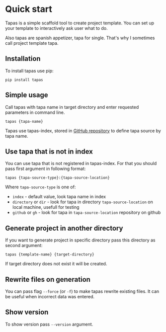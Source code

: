 # Quick start

Tapas is a simple scaffold tool to create project template.
You can set up your template to interactively ask user what to do.

Also tapas are spanish appetizer, tapa for single. 
That's why I sometimes call project template tapa.  
  

## Installation

To install tapas use pip:

```
pip install tapas
```

## Simple usage

Call tapas with tapa name in target directory and enter requested parameters in command line.

```
tapas {tapa-name}
```

Tapas use tapas-index, stored in [GitHub repository](https://github.com/tapas-scaffold-tool/tapas-index)
to define tapa source by tapa name. 

## Use tapa that is not in index

You can use tapa that is not registered in tapas-index.
For that you should pass first argument in following format:

`tapas {tapa-source-type}:{tapa-source-location}`

Where `tapa-source-type` is one of:

- `index` - default value, look tapa name in index
- `directory` or `dir` - look for tapa in directory `tapa-source-location` on local machine, usefull for testing
- `github` or `gh` - look for tapa in `tapa-source-location` repository on github 

## Generate project in another directory

If you want to generate project in specific directory pass this directory as second argument:

```
tapas {template-name} {target-directory}
```

If target directory does not exist it will be created.

## Rewrite files on generation

You can pass flag `--force` (or `-f`) to make tapas rewrite existing files.
It can be useful when incorrect data was entered.

## Show version

To show version pass `--version` argument.
